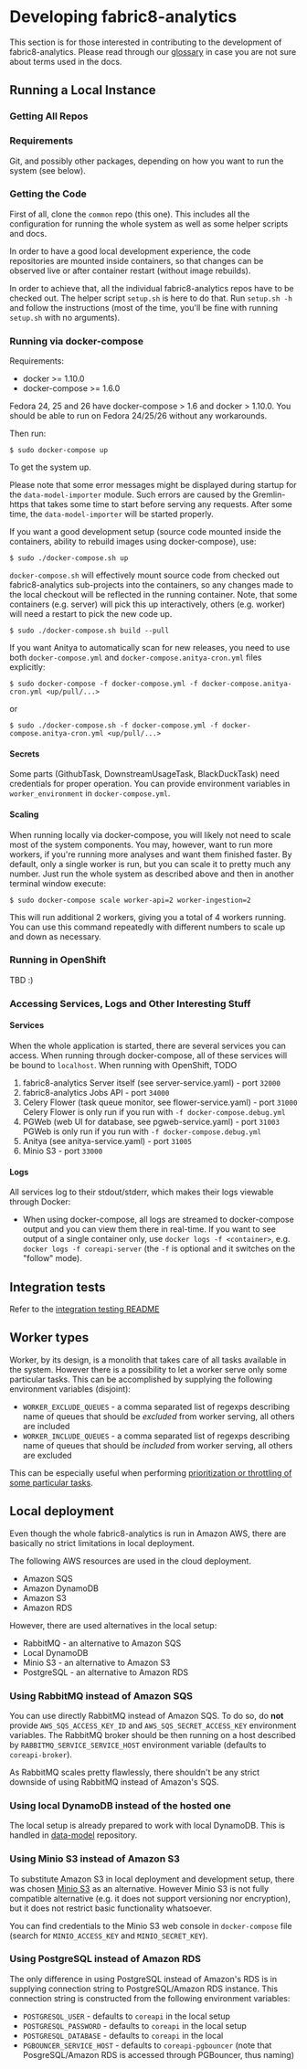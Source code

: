 # Developing fabric8-analytics

This section is for those interested in contributing to the development of
fabric8-analytics. Please read through our [glossary](../docs/glossary.md) in
case you are not sure about terms used in the docs.

## Running a Local Instance

### Getting All Repos

### Requirements

Git, and possibly other packages, depending on how you want to run the system
(see below).

### Getting the Code

First of all, clone the `common` repo (this one). This includes all
the configuration for running the whole system as well as some helper
scripts and docs.

In order to have a good local development experience, the code repositories
are mounted inside containers, so that changes can be observed live or after
container restart (without image rebuilds).

In order to achieve that, all the individual fabric8-analytics repos have to be
checked out. The helper script `setup.sh` is here to do that. Run `setup.sh -h`
and follow the instructions (most of the time, you'll be fine with running
`setup.sh` with no arguments).

### Running via docker-compose

Requirements:

* docker >= 1.10.0
* docker-compose >= 1.6.0

Fedora 24, 25 and 26 have docker-compose > 1.6 and docker > 1.10.0. You should be
able to run on Fedora 24/25/26 without any workarounds.

Then run:

```
$ sudo docker-compose up
```

To get the system up.

Please note that some error messages might be displayed during startup for the
`data-model-importer` module.  Such errors are caused by the Gremlin-https that
takes some time to start before serving any requests. After some time, the
`data-model-importer` will be started properly.

If you want a good development setup (source code mounted inside the
containers, ability to rebuild images using docker-compose), use:

```
$ sudo ./docker-compose.sh up
```

`docker-compose.sh` will effectively mount source code from checked out
fabric8-analytics sub-projects into the containers, so any changes made to the local
checkout will be reflected in the running container. Note, that some
containers (e.g. server) will pick this up interactively, others (e.g. worker)
will need a restart to pick the new code up.

```
$ sudo ./docker-compose.sh build --pull
```

If you want Anitya to automatically scan for new releases, you need to use
both `docker-compose.yml` and `docker-compose.anitya-cron.yml` files explicitly:

```
$ sudo docker-compose -f docker-compose.yml -f docker-compose.anitya-cron.yml <up/pull/...>
```

or

```
$ sudo ./docker-compose.sh -f docker-compose.yml -f docker-compose.anitya-cron.yml <up/pull/...>
```

#### Secrets

Some parts (GithubTask, DownstreamUsageTask, BlackDuckTask) need credentials
for proper operation. You can provide environment variables in `worker_environment`
in `docker-compose.yml`.

#### Scaling

When running locally via docker-compose, you will likely not need to scale
most of the system components. You may, however, want to run more workers,
if you're running more analyses and want them finished faster. By default,
only a single worker is run, but you can scale it to pretty much any number.
Just run the whole system as described above and then in another terminal
window execute:

```
$ sudo docker-compose scale worker-api=2 worker-ingestion=2
```

This will run additional 2 workers, giving you a total of 4 workers running.
You can use this command repeatedly with different numbers to scale up and
down as necessary.

### Running in OpenShift

TBD :)

### Accessing Services, Logs and Other Interesting Stuff

#### Services

When the whole application is started, there are several services you can
access. When running through docker-compose, all of these services will be
bound to `localhost`. When running with OpenShift, TODO

1. fabric8-analytics Server itself (see server-service.yaml) - port `32000`
2. fabric8-analytics Jobs API - port `34000`
3. Celery Flower (task queue monitor, see flower-service.yaml) - port `31000`
   Celery Flower is only run if you run with `-f docker-compose.debug.yml`
4. PGWeb (web UI for database, see pgweb-service.yaml) - port `31003`
   PGWeb is only run if you run with `-f docker-compose.debug.yml`
5. Anitya (see anitya-service.yaml) - port `31005`
6. Minio S3 - port `33000`

#### Logs

All services log to their stdout/stderr, which makes their logs viewable
through Docker:

* When using docker-compose, all logs are streamed to docker-compose output
and you can view them there in real-time. If you want to see output of a single
container only, use `docker logs -f <container>`, e.g.
`docker logs -f coreapi-server` (the `-f` is optional and it switches on
the "follow" mode).

## Integration tests

Refer to the [integration testing README](../integration-tests/README.md)

## Worker types

Worker, by its design, is a monolith that takes care of all tasks available
in the system. However there is a possibility to let a worker serve only some
particular tasks. This can be accomplished by supplying the following
environment variables (disjoint):

* `WORKER_EXCLUDE_QUEUES` - a comma separated list of regexps describing name
                            of queues that should be *excluded* from worker
                            serving, all others are included
* `WORKER_INCLUDE_QUEUES` - a comma separated list of regexps describing name
                            of queues that should be *included* from worker
                            serving, all others are excluded

This can be especially useful when performing [prioritization or throttling of some particular tasks](http://selinon.readthedocs.io/en/latest/optimization.html#prioritization-of-tasks-and-flows).

## Local deployment

Even though the whole fabric8-analytics is run in Amazon AWS, there are basically
no strict limitations in local deployment.

The following AWS resources are used in the cloud deployment.

* Amazon SQS
* Amazon DynamoDB
* Amazon S3
* Amazon RDS

However, there are used alternatives in the local setup:

* RabbitMQ - an alternative to Amazon SQS
* Local DynamoDB
* Minio S3 - an alternative to Amazon S3
* PostgreSQL - an alternative to Amazon RDS

### Using RabbitMQ instead of Amazon SQS

You can use directly RabbitMQ instead of Amazon SQS. To do so, do **not** provide
`AWS_SQS_ACCESS_KEY_ID` and `AWS_SQS_SECRET_ACCESS_KEY` environment variables.
The RabbitMQ broker should be then running on a host described by
`RABBITMQ_SERVICE_SERVICE_HOST` environment variable (defaults to `coreapi-broker`).

As RabbitMQ scales pretty flawlessly, there shouldn't be any strict downside of
using RabbitMQ instead of Amazon's SQS.

### Using local DynamoDB instead of the hosted one

The local setup is already prepared to work with local DynamoDB. This is handled
in [data-model](https://github.com/fabric8-analytics/fabric8-analytics-data-model)
repository.

### Using Minio S3 instead of Amazon S3

To substitute Amazon S3 in local deployment and development setup, there
was chosen [Minio S3](https://github.com/minio/minio) as an alternative. However
Minio S3 is not fully compatible alternative (e.g. it does not support versioning
nor encryption), but it does not restrict basic functionality whatsoever.

You can find credentials to the Minio S3 web console in `docker-compose` file
(search for `MINIO_ACCESS_KEY` and `MINIO_SECRET_KEY`).

### Using PostgreSQL instead of Amazon RDS

The only difference in using PostgreSQL instead of Amazon's RDS is in
supplying connection string to PostgreSQL/Amazon RDS instance. This connection
string is constructed from the following environment variables:

* `POSTGRESQL_USER` - defaults to `coreapi` in the local setup
* `POSTGRESQL_PASSWORD` - defaults to `coreapi` in the local setup
* `POSTGRESQL_DATABASE` - defaults to `coreapi` in the local
* `PGBOUNCER_SERVICE_HOST` - defaults to `coreapi-pgbouncer` (note that PosgreSQL/Amazon RDS is accessed through PGBouncer, thus naming)

